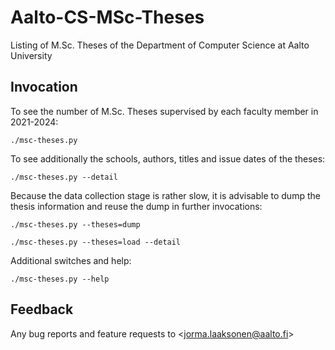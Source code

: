 # Aalto-CS-MSc-Theses

Listing of M.Sc. Theses of the Department of Computer Science at Aalto University 

## Invocation

To see the number of M.Sc. Theses supervised by each faculty member in 2021-2024:
```
./msc-theses.py
```

To see additionally the schools, authors, titles and issue dates of the theses:
```
./msc-theses.py --detail
```

Because the data collection stage is rather slow, it is advisable to dump the
thesis information and reuse the dump in further invocations:

```
./msc-theses.py --theses=dump
```
```
./msc-theses.py --theses=load --detail
```
Additional switches and help:

```
./msc-theses.py --help
```

## Feedback

Any bug reports and feature requests to <<jorma.laaksonen@aalto.fi>>
